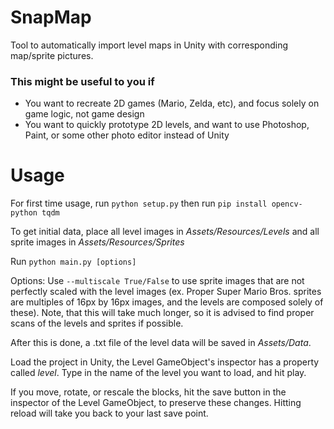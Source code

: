 # SnapMap
Tool to automatically import level maps in Unity with corresponding map/sprite pictures.

### This might be useful to you if
   *  You want to recreate 2D games (Mario, Zelda, etc), and focus solely on game logic, not game design
   *  You want to quickly prototype 2D levels, and want to use Photoshop, Paint, or some other photo editor instead of Unity

# Usage

For first time usage, run `python setup.py` then run `pip install opencv-python tqdm`

To get initial data, place all level images in *Assets/Resources/Levels* and all sprite images in *Assets/Resources/Sprites*

Run `python main.py [options]`

Options: Use `--multiscale True/False` to use sprite images that are not perfectly scaled with the level images (ex. Proper Super Mario Bros. sprites are multiples of 16px by 16px images, and the levels are composed solely of these). Note, that this will take much longer, so it is advised to find proper scans of the levels and sprites if possible.

After this is done, a .txt file of the level data will be saved in *Assets/Data*. 

Load the project in Unity, the Level GameObject's inspector has a property called *level*. Type in the name of the level you want to load, and hit play.

If you move, rotate, or rescale the blocks, hit the save button in the inspector of the Level GameObject, to preserve these changes. Hitting reload will take you back to your last save point.

